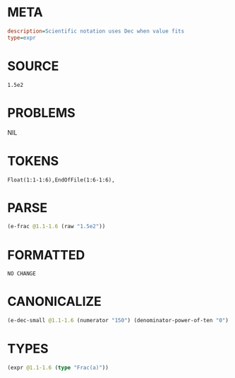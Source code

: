 # META
~~~ini
description=Scientific notation uses Dec when value fits
type=expr
~~~
# SOURCE
~~~roc
1.5e2
~~~
# PROBLEMS
NIL
# TOKENS
~~~zig
Float(1:1-1:6),EndOfFile(1:6-1:6),
~~~
# PARSE
~~~clojure
(e-frac @1.1-1.6 (raw "1.5e2"))
~~~
# FORMATTED
~~~roc
NO CHANGE
~~~
# CANONICALIZE
~~~clojure
(e-dec-small @1.1-1.6 (numerator "150") (denominator-power-of-ten "0") (value "150"))
~~~
# TYPES
~~~clojure
(expr @1.1-1.6 (type "Frac(a)"))
~~~
